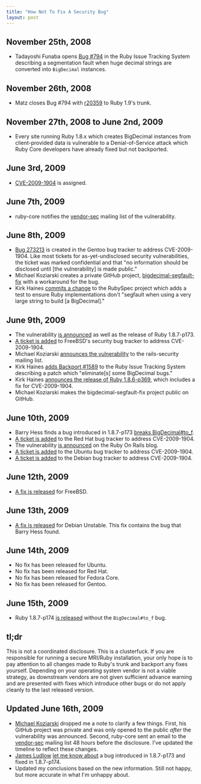 ```yaml
--- 
title: "How Not To Fix A Security Bug"
layout: post
---
```


November 25th, 2008
-------------------

* Tadayoshi Funaba opens [Bug #794](http://redmine.ruby-lang.org/issues/show/794)
  in the Ruby Issue Tracking System describing a segmentation fault when huge 
  decimal strings are converted into `BigDecimal` instances.


November 26th, 2008
-------------------

* Matz closes Bug #794 with [r20359](http://redmine.ruby-lang.org/repositories/revision/ruby-19?rev=20359)
  to Ruby 1.9's trunk.


November 27th, 2008 to June 2nd, 2009
-------------------------------------

* Every site running Ruby 1.8.x which creates BigDecimal instances from
  client-provided data is vulnerable to a Denial-of-Service attack which Ruby
  Core developers have already fixed but not backported.


June 3rd, 2009
--------------

* [CVE-2009-1904](http://cve.mitre.org/cgi-bin/cvename.cgi?name=CVE-2009-1904)
  is assigned.


June 7th, 2009
--------------

* ruby-core notifies the [vendor-sec](http://en.wikipedia.org/wiki/Vendor-sec) 
  mailing list of the vulnerability.

June 8th, 2009
--------------

* [Bug 273213](http://bugs.gentoo.org/show_bug.cgi?id=273213) is created in
  the Gentoo bug tracker to address CVE-2009-1904. Like most tickets for
  as-yet-undisclosed security vulnerabilities, the ticket was marked
  confidential and that "no information should be disclosed until [the 
  vulnerability] is made public."
* Michael Koziarski creates a private GitHub project, [bigdecimal-segfault-fix](http://github.com/NZKoz/bigdecimal-segfault-fix/tree/master)
  with a workaround for the bug.
* Kirk Haines [commits a change](http://github.com/rubyspec/rubyspec/commit/95c0abbe07bf350f83d2454eb080b0bd315d59d4)
  to the RubySpec project which adds a test to ensure Ruby implementations 
  don't "segfault when using a very large string to build [a BigDecimal]."


June 9th, 2009
--------------

* The vulnerability [is announced](http://www.ruby-lang.org/en/news/2009/06/09/dos-vulnerability-in-bigdecimal/) as well as the release of Ruby 1.8.7-p173.
* [A ticket is added](http://www.vuxml.org/freebsd/62e0fbe5-5798-11de-bb78-001cc0377035.html)
to FreeBSD's security bug tracker to address CVE-2009-1904.
* Michael Koziarski [announces the vulnerability](http://groups.google.com/group/rubyonrails-security/msg/fad60751e2b9b4f6?)
  to the rails-security mailing list.
* Kirk Haines [adds Backport #1589](http://redmine.ruby-lang.org/issues/show/1589)
  to the Ruby Issue Tracking System describing a patch which "eliminate[s] some
  BigDecimal bugs."
* Kirk Haines [announces the release of Ruby 1.8.6-p369](http://groups.google.com/group/comp.lang.ruby/browse_thread/thread/3106062ee1df078a/0625d1bd36da13db?lnk=raot&fwc=2), which includes a fix for CVE-2009-1904.
* Michael Koziarski makes the bigdecimal-segfault-fix project public on GitHub.


June 10th, 2009
---------------

* Barry Hess finds a bug introduced in 1.8.7-p173 [breaks BigDecimal#to_f](http://www.getharvest.com/blog/2009/06/ruby-denial-of-service-patch-breaks-bigdecimal-to_f-method/).
* [A ticket is added](https://bugzilla.redhat.com/show_bug.cgi?id=504958) to
  the Red Hat bug tracker to address CVE-2009-1904.
* The vulnerability [is announced](http://weblog.rubyonrails.org/2009/6/10/dos-vulnerability-in-ruby/)
  on the Ruby On Rails blog.
* [A ticket is added](https://bugs.launchpad.net/ubuntu/+source/ruby1.8/+bug/385436) to
  the Ubuntu bug tracker to address CVE-2009-1904.
* [A ticket is added](http://bugs.debian.org/cgi-bin/bugreport.cgi?bug=532689)
  to the Debian bug tracker to address CVE-2009-1904.


June 12th, 2009
---------------

* [A fix is released](http://www.freshports.org/commit.php?category=lang&port=ruby18&files=yes&message_id=200906122244.n5CMiug0080745@repoman.freebsd.org) for FreeBSD.


June 13th, 2009
---------------

* [A fix is released](http://bugs.debian.org/cgi-bin/bugreport.cgi?bug=532689#20) for Debian Unstable. This fix contains the bug that Barry Hess found.


June 14th, 2009
---------------

* No fix has been released for Ubuntu.
* No fix has been released for Red Hat.
* No fix has been released for Fedora Core.
* No fix has been released for Gentoo.


June 15th, 2009
---------------
* Ruby 1.8.7-p174 [is released](http://www.ruby-forum.com/topic/189053#827091)
  without the `BigDecimal#to_f` bug.


tl;dr
-----

This is not a coordinated disclosure. This is a clusterfuck. If you are 
responsible for running a secure MRI/Ruby installation, your only hope is to pay
attention to all changes made to Ruby's trunk and backport any fixes yourself.
Depending on your operating system vendor is not a viable strategy, as 
downstream vendors are not given sufficient advance warning and are presented 
with fixes which introduce other bugs or do not apply cleanly to the last 
released version.


Updated June 16th, 2009
-----------------------

* [Michael Koziarski](http://www.koziarski.net/) dropped me a note to clarify a 
  few things. First, his GitHub project was private and was only opened to the
  public *after* the vulnerability was announced. Second, ruby-core sent an 
  email to the [vendor-sec](http://en.wikipedia.org/wiki/Vendor-sec) mailing 
  list 48 hours before the disclosure. I've updated the timeline to reflect 
  these changes.
* [James Ludlow](http://twitter.com/jdludlow) [let me know about](http://twitter.com/jdludlow/status/2166873415)
  a bug introduced in 1.8.7-p173 and fixed in 1.8.7-p174.
* Updated my conclusions based on the new information. Still not happy, but more
  accurate in what I'm unhappy about.
